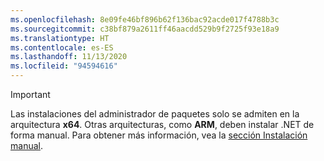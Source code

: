 ```yaml
---
ms.openlocfilehash: 8e09fe46bf896b62f136bac92acde017f4788b3c
ms.sourcegitcommit: c38bf879a2611ff46aacdd529b9f2725f93e18a9
ms.translationtype: HT
ms.contentlocale: es-ES
ms.lasthandoff: 11/13/2020
ms.locfileid: "94594616"
---
```


> [!IMPORTANT]
> Las instalaciones del administrador de paquetes solo se admiten en la arquitectura **x64**. Otras arquitecturas, como **ARM**, deben instalar .NET de forma manual. Para obtener más información, vea la [sección Instalación manual](#manual-install).
